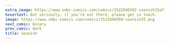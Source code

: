 ```yaml
---
extra_image: https://www.smbc-comics.com/comics/1522846582-soonish35after.png
hovertext: But seriously, if you're out there, please get in touch.
image: https://www.smbc-comics.com/comics/1522846569-soonish35.png
next_comic: binary
prev_comic: dark
title: Soonish
---
```



